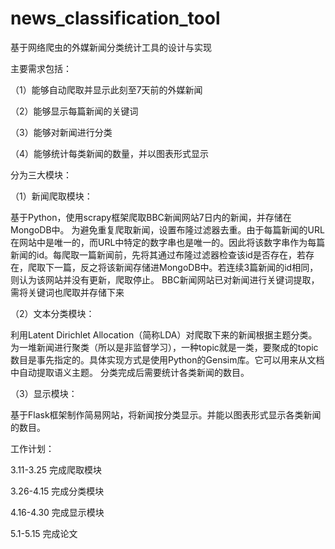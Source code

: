 # news_classification_tool
基于网络爬虫的外媒新闻分类统计工具的设计与实现

主要需求包括：

（1）能够自动爬取并显示此刻至7天前的外媒新闻

（2）能够显示每篇新闻的关键词

（3）能够对新闻进行分类

（4）能够统计每类新闻的数量，并以图表形式显示


分为三大模块：

（1）新闻爬取模块：

基于Python，使用scrapy框架爬取BBC新闻网站7日内的新闻，并存储在MongoDB中。
     为避免重复爬取新闻，设置布隆过滤器去重。由于每篇新闻的URL在网站中是唯一的，而URL中特定的数字串也是唯一的。因此将该数字串作为每篇新闻的id。每爬取一篇新闻前，先将其通过布隆过滤器检查该id是否存在，若存在，爬取下一篇，反之将该新闻存储进MongoDB中。若连续3篇新闻的id相同，则认为该网站并没有更新，爬取停止。
     BBC新闻网站已对新闻进行关键词提取，需将关键词也爬取并存储下来
     
（2）文本分类模块：

利用Latent Dirichlet Allocation（简称LDA）对爬取下来的新闻根据主题分类。为一堆新闻进行聚类（所以是非监督学习），一种topic就是一类，要聚成的topic数目是事先指定的。具体实现方式是使用Python的Gensim库。它可以用来从文档中自动提取语义主题。
分类完成后需要统计各类新闻的数目。

（3）显示模块：

基于Flask框架制作简易网站，将新闻按分类显示。并能以图表形式显示各类新闻的数目。


	
工作计划：

3.11-3.25	完成爬取模块

3.26-4.15	完成分类模块

4.16-4.30	完成显示模块

5.1-5.15	完成论文
